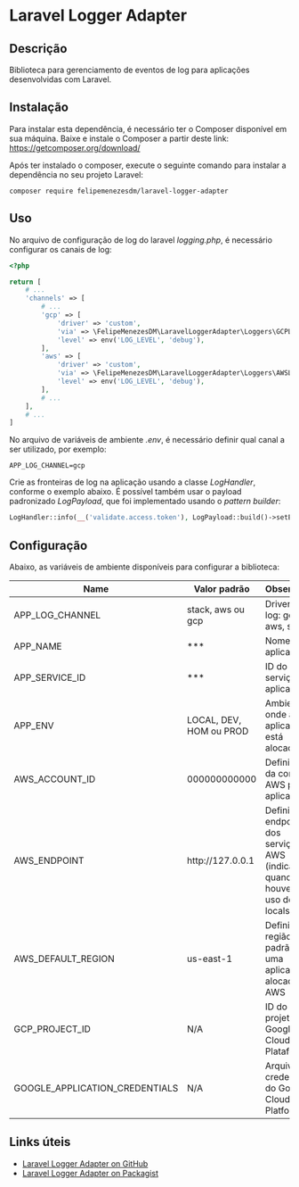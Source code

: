 # Laravel Logger Adapter

## Descrição
Biblioteca para gerenciamento de eventos de log para aplicações desenvolvidas com Laravel.

## Instalação
Para instalar esta dependência, é necessário ter o Composer disponível em sua máquina. Baixe e instale o Composer a partir deste link: https://getcomposer.org/download/

Após ter instalado o composer, execute o seguinte comando para instalar a dependência no seu projeto Laravel:

```
composer require felipemenezesdm/laravel-logger-adapter
```

## Uso
No arquivo de configuração de log do laravel _logging.php_, é necessário configurar os canais de log:
```php
<?php

return [
    # ...
    'channels' => [
        # ...
        'gcp' => [
            'driver' => 'custom',
            'via' => \FelipeMenezesDM\LaravelLoggerAdapter\Loggers\GCPLogger::class,
            'level' => env('LOG_LEVEL', 'debug'),
        ],
        'aws' => [
            'driver' => 'custom',
            'via' => \FelipeMenezesDM\LaravelLoggerAdapter\Loggers\AWSLogger::class,
            'level' => env('LOG_LEVEL', 'debug'),
        ],
        # ...
    ],
    # ...
]
```
No arquivo de variáveis de ambiente _.env_, é necessário definir qual canal a ser utilizado, por exemplo:
```dotenv
APP_LOG_CHANNEL=gcp
```
Crie as fronteiras de log na aplicação usando a classe _LogHandler_, conforme o exemplo abaixo. É possível também usar o payload padronizado _LogPayload_, que foi implementado usando o _pattern builder_:
```php
LogHandler::info(__('validate.access.token'), LogPayload::build()->setEndPoint("/test"));
```

## Configuração
Abaixo, as variáveis de ambiente disponíveis para configurar a biblioteca:

| Name                           | Valor padrão            | Observação                                                                       |
|--------------------------------|-------------------------|----------------------------------------------------------------------------------|
| APP_LOG_CHANNEL                | stack, aws ou gcp       | Driver de log: gcp, aws, stack                                                   |
| APP_NAME                       | ***                     | Nome da aplicação                                                                |
| APP_SERVICE_ID                 | ***                     | ID do serviço da aplicação                                                       |
| APP_ENV                        | LOCAL, DEV, HOM ou PROD | Ambiente onde a aplicação está alocada                                           |
| AWS_ACCOUNT_ID                 | 000000000000            | Definir a ID da conta AWS para a aplicação                                       |
| AWS_ENDPOINT                   | http:\/\/127.0.0.1      | Definir o endpoint dos serviços AWS (indicado quando houver o uso do localstack) |
| AWS_DEFAULT_REGION             | us-east-1               | Definir a região padrão para uma aplicação alocada na AWS                        |
| GCP_PROJECT_ID                 | N/A                     | ID do projeto no Google Cloud Plataform                                          |
| GOOGLE_APPLICATION_CREDENTIALS | N/A                     | Arquivo de credenciais do Google Cloud Platform                                  |

## Links úteis
- [Laravel Logger Adapter on GitHub](https://github.com/FelipeMenezesDM/laravel-logger-adapter)
- [Laravel Logger Adapter on Packagist](https://packagist.org/packages/felipemenezesdm/laravel-logger-adapter)